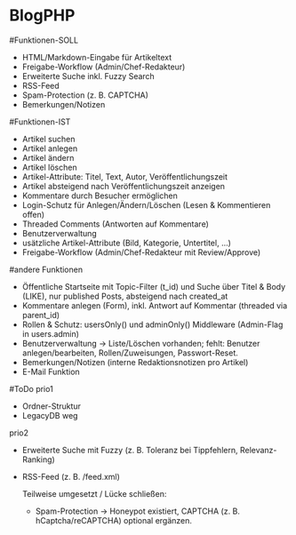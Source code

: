 # BlogPHP

#Funktionen-SOLL
- HTML/Markdown-Eingabe für Artikeltext
- Freigabe-Workflow (Admin/Chef-Redakteur)
- Erweiterte Suche inkl. Fuzzy Search
- RSS-Feed
- Spam-Protection (z. B. CAPTCHA)
- Bemerkungen/Notizen


#Funktionen-IST
- Artikel suchen
- Artikel anlegen
- Artikel ändern
- Artikel löschen
- Artikel-Attribute: Titel, Text, Autor, Veröffentlichungszeit
- Artikel absteigend nach Veröffentlichungszeit anzeigen
- Kommentare durch Besucher ermöglichen
- Login-Schutz für Anlegen/Ändern/Löschen (Lesen & Kommentieren offen)
- Threaded Comments (Antworten auf Kommentare)
- Benutzerverwaltung 
- usätzliche Artikel-Attribute (Bild, Kategorie, Untertitel, …)
- Freigabe-Workflow (Admin/Chef-Redakteur mit Review/Approve)

#andere Funktionen
- Öffentliche Startseite mit Topic-Filter (t_id) und Suche über Titel & Body (LIKE), nur published Posts, absteigend nach created_at
- Kommentare anlegen (Form), inkl. Antwort auf Kommentar (threaded via parent_id)
- Rollen & Schutz: usersOnly() und adminOnly() Middleware (Admin-Flag in users.admin)
- Benutzerverwaltung → Liste/Löschen vorhanden; fehlt: Benutzer anlegen/bearbeiten, Rollen/Zuweisungen, Passwort-Reset.
- Bemerkungen/Notizen (interne Redaktionsnotizen pro Artikel)
- E-Mail Funktion

#ToDo
prio1
- Ordner-Struktur
- LegacyDB weg

prio2
- Erweiterte Suche mit Fuzzy (z. B. Toleranz bei Tippfehlern, Relevanz-Ranking)
- RSS-Feed (z. B. /feed.xml)

    Teilweise umgesetzt / Lücke schließen:
    - Spam-Protection → Honeypot existiert, CAPTCHA (z. B. hCaptcha/reCAPTCHA) optional ergänzen.


